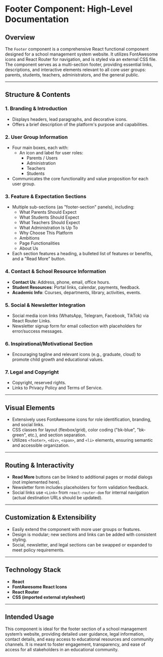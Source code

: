 # Footer Component: High-Level Documentation

## Overview

The `Footer` component is a comprehensive React functional component designed for a school management system website. It utilizes FontAwesome icons and React Router for navigation, and is styled via an external CSS file. The component serves as a multi-section footer, providing essential links, descriptions, and interactive elements relevant to all core user groups: parents, students, teachers, administrators, and the general public.

---

## Structure & Contents

### 1. **Branding & Introduction**
   - Displays headers, lead paragraphs, and decorative icons.
   - Offers a brief description of the platform's purpose and capabilities.

### 2. **User Group Information**
   - Four main boxes, each with:
     - An icon and label for user roles:
       - Parents / Users
       - Administration
       - Teachers
       - Students
   - Communicates the core functionality and value proposition for each user group.

### 3. **Feature & Expectation Sections**
   - Multiple sub-sections (as "footer-section" panels), including:
     - What Parents Should Expect
     - What Students Should Expect
     - What Teachers Should Expect
     - What Administration Is Up To
     - Why Choose This Platform
     - Ambitions
     - Page Functionalities
     - About Us
   - Each section features a heading, a bulleted list of features or benefits, and a "Read More" button.

### 4. **Contact & School Resource Information**
   - **Contact Us**: Address, phone, email, office hours.
   - **Student Resources**: Portal links, calendar, payments, feedback.
   - **Academic Info**: Courses, departments, library, activities, events.

### 5. **Social & Newsletter Integration**
   - Social media icon links (WhatsApp, Telegram, Facebook, TikTok) via React Router Links.
   - Newsletter signup form for email collection with placeholders for error/success messages.

### 6. **Inspirational/Motivational Section**
   - Encouraging tagline and relevant icons (e.g., graduate, cloud) to promote child growth and educational values.

### 7. **Legal and Copyright**
   - Copyright, reserved rights.
   - Links to Privacy Policy and Terms of Service.

---

## Visual Elements

- Extensively uses FontAwesome icons for role identification, branding, and social links.
- CSS classes for layout (flexbox/grid), color coding ("bk-blue", "bk-green", etc.), and section separation.
- Utilizes `<footer>`, `<div>`, `<span>`, and `<li>` elements, ensuring semantic and accessible organization.

---

## Routing & Interactivity

- **Read More** buttons can be linked to additional pages or modal dialogs (not implemented here).
- Newsletter form includes placeholders for form validation feedback.
- Social links use `<Link>` from `react-router-dom` for internal navigation (actual destination URLs should be updated).

---

## Customization & Extensibility

- Easily extend the component with more user groups or features.
- Design is modular; new sections and links can be added with consistent styling.
- Social, newsletter, and legal sections can be swapped or expanded to meet policy requirements.

---

## Technology Stack

- **React**
- **FontAwesome React Icons**
- **React Router**
- **CSS (imported external stylesheet)**

---

## Intended Usage

This component is ideal for the footer section of a school management system’s website, providing detailed user guidance, legal information, contact details, and easy access to educational resources and community channels. It is meant to foster engagement, transparency, and ease of access for all stakeholders in an educational community.